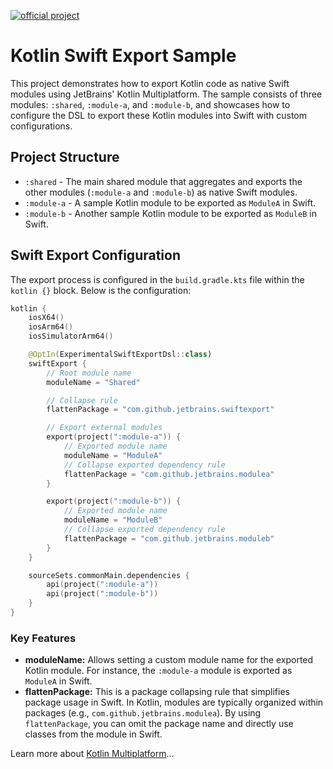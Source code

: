 [![official project](http://jb.gg/badges/official.svg)](https://confluence.jetbrains.com/display/ALL/JetBrains+on+GitHub)

# Kotlin Swift Export Sample

This project demonstrates how to export Kotlin code as native Swift modules using JetBrains' Kotlin Multiplatform. The sample consists of three modules: `:shared`, `:module-a`, and `:module-b`, and showcases how to configure the DSL to export these Kotlin modules into Swift with custom configurations.

## Project Structure

- `:shared` - The main shared module that aggregates and exports the other modules (`:module-a` and `:module-b`) as native Swift modules.
- `:module-a` - A sample Kotlin module to be exported as `ModuleA` in Swift.
- `:module-b` - Another sample Kotlin module to be exported as `ModuleB` in Swift.

## Swift Export Configuration

The export process is configured in the `build.gradle.kts` file within the `kotlin {}` block. Below is the configuration:

```kotlin
kotlin {
    iosX64()
    iosArm64()
    iosSimulatorArm64()

    @OptIn(ExperimentalSwiftExportDsl::class)
    swiftExport {
        // Root module name
        moduleName = "Shared"

        // Collapse rule
        flattenPackage = "com.github.jetbrains.swiftexport"

        // Export external modules
        export(project(":module-a")) {
            // Exported module name
            moduleName = "ModuleA"
            // Collapse exported dependency rule
            flattenPackage = "com.github.jetbrains.modulea"
        }

        export(project(":module-b")) {
            // Exported module name
            moduleName = "ModuleB"
            // Collapse exported dependency rule
            flattenPackage = "com.github.jetbrains.moduleb"
        }
    }

    sourceSets.commonMain.dependencies {
        api(project(":module-a"))
        api(project(":module-b"))
    }
}
```

### Key Features

- **moduleName:** Allows setting a custom module name for the exported Kotlin module. For instance, the `:module-a` module is exported as `ModuleA` in Swift.
- **flattenPackage:** This is a package collapsing rule that simplifies package usage in Swift. In Kotlin, modules are typically organized within packages (e.g., `com.github.jetbrains.modulea`). By using `flattenPackage`, you can omit the package name and directly use classes from the module in Swift.

Learn more about [Kotlin Multiplatform](https://www.jetbrains.com/help/kotlin-multiplatform-dev/get-started.html)…